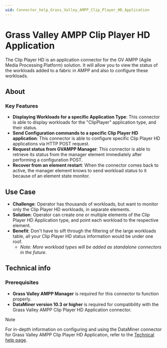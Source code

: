```yaml
---
uid: Connector_help_Grass_Valley_AMPP_Clip_Player_HD_Application
---
```


# Grass Valley AMPP Clip Player HD Application

The Clip Player HD is an application connector for the GV AMPP (Agile Media Processing Platform) solution. It will allow you to view the status of the workloads added to a fabric in AMPP and also to configure these workloads.

## About

### Key Features

- **Displaying Workloads for a specific Application Type**: This connector is able to display workloads for the "ClipPlayer" application type, and their status.
- **Send Configuration commands to a specific Clip Player HD application**: This connector is able to configure specific Clip Player HD applications via HTTP POST request.
- **Request status from GVAMPP Manager**: This connector is able to retrieve its status from the manager element immediately after performing a configuration POST.
- **Recover from an element restart**: When the connector comes back to active, the manager element knows to send workload status to it because of an element state monitor.


## Use Case

- **Challenge**: Operator has thousands of workloads, but want to monitor only the Clip Player HD workloads, in separate elements.
- **Solution**: Operator can create one or multiple elements of the Clip Player HD Application type, and point each workload to the respective element.
- **Benefit**: Don't have to sift through the filtering of the large workloads table, all your Clip Player HD status information would be under one roof. 
    - <em> Note: More workload types will be added as standalone connectors in the future.</em>
## Technical info

### Prerequisites
- **Grass Valley AMPP Manager** is required for this connector to function properly.
- **DataMiner version 10.3 or higher** is required for compatibility with the Grass Valley AMPP Clip Player HD Application connector.

> [!NOTE]
> For in-depth information on configuring and using the DataMiner connector for Grass Valley AMPP Clip Player HD Application, refer to the [Technical help page](xref:Connector_help_Grass_Valley_AMPP_Clip_Player_HD_Application_Technical).
